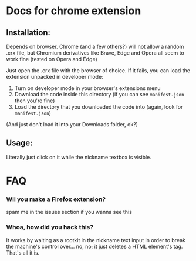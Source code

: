 # Docs for chrome extension

## Installation:
Depends on browser. Chrome (and a few others?) will not allow a random .crx file, but Chromium derivatives like
Brave, Edge and Opera all seem to work fine (tested on Opera and Edge)

Just open the .crx file with the browser of choice.
If it fails, you can load the extension unpacked in developer mode:

1. Turn on developer mode in your browser's extensions menu
2. Download the code inside this directory (if you can see `manifest.json` then you're fine)
3. Load the directory that you downloaded the code into (again, look for `manifest.json`)

(And just don't load it into your Downloads folder, ok?)

## Usage:
Literally just click on it while the nickname textbox is visible.

# FAQ

### Wll you make a Firefox extension?
spam me in the issues section if you wanna see this

### Whoa, how did you hack this?
It works by waiting as a rootkit in the nickname text input
in order to break the machine's control over... no, no; it just deletes a HTML element's tag. That's all it is.
